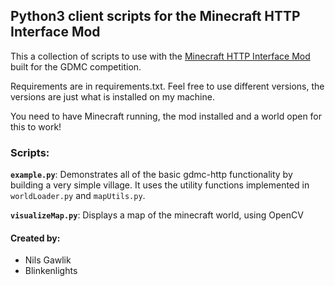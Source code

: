 ## Python3 client scripts for the Minecraft HTTP Interface Mod

This a collection of scripts to use with the [Minecraft HTTP Interface Mod](https://github.com/nilsgawlik/gdmc_http_interface) built for the GDMC competition.

Requirements are in requirements.txt. Feel free to use different versions, the versions are just what is installed on my machine.

You need to have Minecraft running, the mod installed and a world open for this to work!

### Scripts:

**`example.py`**: Demonstrates all of the basic gdmc-http functionality by building a very simple village. It uses the utility functions implemented in `worldLoader.py` and `mapUtils.py`.

**`visualizeMap.py`**: Displays a map of the minecraft world, using OpenCV

#### Created by:
- Nils Gawlik
- Blinkenlights
